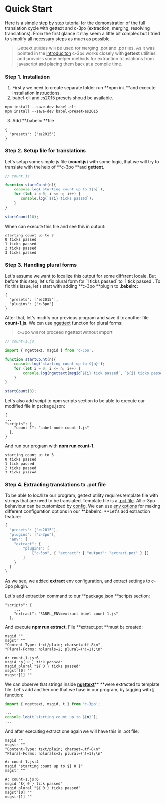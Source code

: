 # Quick Start

Here is a simple step by step tutorial for the demonstration of the full translation cycle with gettext and c-3po \(extraction, merging, resolving translations\). From the first glance it may seem a little bit complex but I tried to simplify all necessary steps as much as possible.

> Gettext utilities will be used for merging .pot and .po files. As it was pointed in the [introduciton](/README.md) c-3po works closely with **gettext** utilities and provides some helper methods for extraction translations from javascript and placing them back at a compile time.

### Step 1. Installation

1. Firstly we need to create separate folder run **npm init **and  execute [installation](/chapter1.md) instructions. 
2. babel-cli and es2015 presets should be available.

```
npm install --save-dev babel-cli
npm install --save-dev babel-preset-es2015
```

   3. Add **.babelrc **file

```
{
  "presets": ["es2015"]
}
```

### Step 2. Setup file for translations

Let's setup some simple js file \(**count.js**\) with some logic, that we will try to translate with the help of **c-3po **and **gettext.**

```js
// count.js

function startCount(n){
    console.log(`starting count up to ${n}`);
    for (let i = 0; i <= n; i++) {
       console.log(`${i} ticks passed`);
    }
}

startCount(10);
```

When can execute this file and see this in output:

```
starting count up to 3
0 ticks passed
1 ticks passed
2 ticks passed
3 ticks passed
```

### Step 3. Handling plural forms

Let's assume we want to localize this output for some different locale. But before this step, let's fix plural form for \`1 ticks passed\` to \`1 tick passed\`. To fix this issue, let's start with adding **c-3po **plugin to **.babelrc:**

```
{
  "presets": ["es2015"],
  "plugins": ["c-3po"]
}
```

After that, let's modify our previous program and save it to another file **count-1.js**. We can use [ngettext](/ngettext.md) function for plural forms:

> c-3po will not proceed ngettext without import

```js
// count-1.js

import { ngettext, msgid } from 'c-3po';

function startCount(n){ 
    console.log(`starting count up to ${n}`);
    for (let i = 0; i <= n; i++) { 
        console.log(ngettext(msgid`${i} tick passed`, `${i} ticks passed`, i)); 
    }
}

startCount(3);
```

Let's also add script to npm scripts section to be able to execute our modified file in package.json:

```
{
...
"scripts": {
    "count-1": "babel-node count-1.js"
  },
}
```

And run our program with **npm run count-1.**

```
starting count up to 3
0 ticks passed
1 tick passed
2 ticks passed
3 ticks passed
```

### Step 4. Extracting translations to .pot file

To be able to localize our program, gettext utility requires template file with strings that are need to be translated. Template file is a [.pot file](https://www.gnu.org/software/gettext/manual/html_node/Template.html#Template). All c-3po behaviour can be customized by [config](/configuration.md). We can use [env options](https://babeljs.io/docs/usage/babelrc/#env-option) for making different configuration options in our **.babelrc. **Let's add extraction feature:

```js
{
  "presets": ["es2015"],
  "plugins": ["c-3po"],
  "env": {
    "extract": {
        "plugins": [
            ["c-3po", { "extract": { "output": "extract.pot" } }]
        ]
    }
  }
}
```

As we see, we added **extract** env configuration, and extract settings to c-3po plugin. 

Let's add extraction command to our **package.json **scripts section:

```
"scripts": {
    ...
    "extract": "BABEL_ENV=extract babel count-1.js"
  },
```

And execute **npm run extract**. File **extract.pot **must be created:

```
msgid ""
msgstr ""
"Content-Type: text/plain; charset=utf-8\n"
"Plural-Forms: nplurals=2; plural=(n!=1);\n"

#: count-1.js:6
msgid "${ 0 } tick passed"
msgid_plural "${ 0 } ticks passed"
msgstr[0] ""
msgstr[1] ""
```

We can observe that strings inside [**ngettext**](/ngettext.md)** **were extracted to template file. Let's add another one that we have in our program, by tagging with [**t**](/tag-gettext--t-.md) function:

```javascript
import { ngettext, msgid, t } from 'c-3po';

...
console.log(t`starting count up to ${n}`);
...
```

And after executing extract one again we will have this in .pot file:

```
msgid ""
msgstr ""
"Content-Type: text/plain; charset=utf-8\n"
"Plural-Forms: nplurals=2; plural=(n!=1);\n"

#: count-1.js:4
msgid "starting count up to ${ 0 }"
msgstr ""

#: count-1.js:6
msgid "${ 0 } tick passed"
msgid_plural "${ 0 } ticks passed"
msgstr[0] ""
msgstr[1] ""
```



